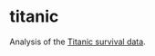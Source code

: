 # titanic

Analysis of the [Titanic survival data](https://www.kaggle.com/competitions/titanic/data).

